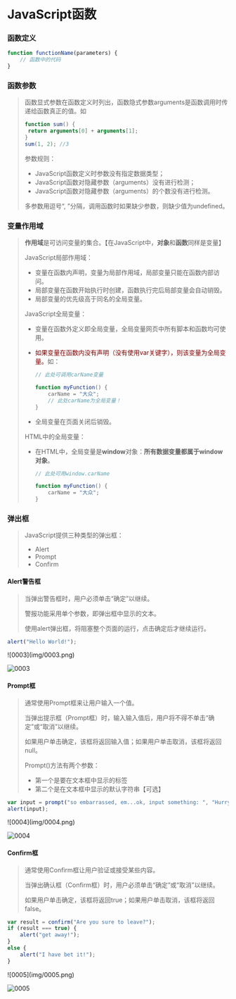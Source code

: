 # JavaScript函数

### 函数定义

```JavaScript
function functionName(parameters) {
    // 函数中的代码
}
```

### 函数参数

> 函数显式参数在函数定义时列出，函数隐式参数arguments是函数调用时传递给函数真正的值。如
>
> ```JavaScript
> function sum() {
>  return arguments[0] + arguments[1]; 
> }
> sum(1, 2); //3
> ```
>
> 参数规则：
>
> - JavaScript函数定义时参数没有指定数据类型；
> - JavaScript函数对隐藏参数（arguments）没有进行检测；
> - JavaScript函数对隐藏参数（arguments）的个数没有进行检测。
>
> 多参数用逗号“, ”分隔，调用函数时如果缺少参数，则缺少值为undefined。

### 变量作用域

> **作用域**是可访问变量的集合。【在JavaScript中，**对象**和**函数**同样是变量】
>
> JavaScript局部作用域：
>
> - 变量在函数内声明，变量为局部作用域，局部变量只能在函数内部访问。
> - 局部变量在函数开始执行时创建，函数执行完后局部变量会自动销毁。
> - 局部变量的优先级高于同名的全局变量。
>
> JavaScript全局变量：
>
> - 变量在函数外定义即全局变量，全局变量网页中所有脚本和函数均可使用。
>
> - <span style="color: #800000">如果变量在函数内没有声明（没有使用var关键字），则该变量为全局变量。</span>如：
>
>   ```JavaScript
>   // 此处可调用carName变量
>   
>   function myFunction() {
>       carName = "大众"; 
>       // 此处carName为全局变量！
>   }
>   ```
>
> - 全局变量在页面关闭后销毁。
>
> HTML中的全局变量：
>
> - 在HTML中，全局变量是**window**对象：**所有数据变量都属于window对象**。
>
>   ```JavaScript
>   // 此处可用window.carName
>   
>   function myFunction() {
>       carName = "大众"; 
>   }
>   ```

### 弹出框

> JavaScript提供三种类型的弹出框：
>
> - Alert
> - Prompt
> - Confirm

#### Alert警告框

> 当弹出警告框时，用户必须单击“确定”以继续。
>
> 警报功能采用单个参数，即弹出框中显示的文本。
>
> 使用alert弹出框，将阻塞整个页面的运行，点击确定后才继续运行。

```JavaScript
alert("Hello World!"); 
```

\![0003]\(img/0003.png)

![0003](https://i.loli.net/2021/01/31/LpGtYjkcKOSdNr9.png)

#### Prompt框

> 通常使用Prompt框来让用户输入一个值。
>
> 当弹出提示框（Prompt框）时，输入输入值后，用户将不得不单击“确定”或“取消”以继续。
>
> 如果用户单击确定，该框将返回输入值；如果用户单击取消，该框将返回null。
>
> Prompt()方法有两个参数：
>
> - 第一个是要在文本框中显示的标签
> - 第二个是在文本框中显示的默认字符串【可选】

```JavaScript
var input = prompt("so embarrassed, em...ok, input something: ", "Hurry up!"); 
alert(input); 
```

\![0004]\(img/0004.png)

![0004](https://i.loli.net/2021/01/31/5sUpaViSQnywY6q.png)

#### Confirm框

> 通常使用Confirm框让用户验证或接受某些内容。
>
> 当弹出确认框（Confirm框）时，用户必须单击“确定”或“取消”以继续。
>
> 如果用户单击确定，该框将返回true；如果用户单击取消，该框将返回false。

```JavaScript
var result = confirm("Are you sure to leave?"); 
if (result === true) {
    alert("get away!"); 
}
else {
    alert("I have bet it!"); 
}
```

\![0005]\(img/0005.png)

![0005](https://i.loli.net/2021/01/31/gitsyVXBTJWUnlI.png)